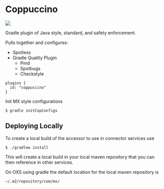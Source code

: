 # Coppuccino

![](https://s.yimg.com/aah/yhst-133668139843133/coppuccino-police-patch-17.jpg)

Gradle plugin of Java style, standard, and safety enforcement.

Pulls together and configures:
* Spotless
* Gradle Quality Plugin
  * Pmd
  * Spotbugs
  * Checkstyle

```
plugins {
  id: "coppuccino"
}
```

Init MX style configurations

```
$ gradle initCopConfigs
```

## Deploying Locally

To create a local build of the accessor to use in connector services use

```shell
$ ./gradlew install
```

This will create a local build in your local maven repository that you can
then reference in other services.

On OXS using gradle the default location for the local maven repository is
```shell
~/.m2/repository/com/mx/
```
